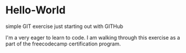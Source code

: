 # Hello-World
simple GIT exercise just starting out with GITHub

I'm a very eager to learn to code. I am walking through this exercise as a part of the freecodecamp certification program. 

